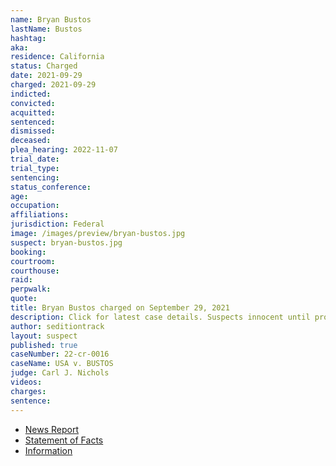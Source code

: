 ```yaml
---
name: Bryan Bustos
lastName: Bustos
hashtag:
aka:
residence: California
status: Charged
date: 2021-09-29
charged: 2021-09-29
indicted:
convicted:
acquitted:
sentenced:
dismissed:
deceased:
plea_hearing: 2022-11-07
trial_date:
trial_type:
sentencing:
status_conference:
age:
occupation:
affiliations:
jurisdiction: Federal
image: /images/preview/bryan-bustos.jpg
suspect: bryan-bustos.jpg
booking:
courtroom:
courthouse:
raid:
perpwalk:
quote:
title: Bryan Bustos charged on September 29, 2021
description: Click for latest case details. Suspects innocent until proven guilty.
author: seditiontrack
layout: suspect
published: true
caseNumber: 22-cr-0016
caseName: USA v. BUSTOS
judge: Carl J. Nichols
videos:
charges:
sentence:
---
```

- [News Report](https://www.presstelegram.com/2021/11/30/2-long-beach-men-charged-in-connection-to-capitol-insurrection/)
- [Statement of Facts](https://extremism.gwu.edu/sites/g/files/zaxdzs2191/f/Bryan%20Bustos%20and%20Alexis%20Bustos%20Statement%20of%20Facts.pdf)
- [Information](https://extremism.gwu.edu/sites/g/files/zaxdzs2191/f/Bryan%20Bustos%20and%20Alexis%20Bustos%20Information.pdf)
